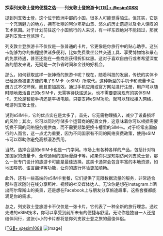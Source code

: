 **探索列支敦士登的便捷之选——列支敦士登旅游卡[[TG💪+ @esim1088](https://t.me/s/esim1088)]**

提到列支敦士登，这个位于欧洲中部的小国，很多人可能觉得陌生。但其实，它是一个充满魅力的地方，拥有壮丽的阿尔卑斯山景、悠久的历史遗迹以及令人惊叹的艺术氛围。对于计划前往这个小国旅行的人来说，有一样东西绝对不能错过，那就是列支敦士登旅游卡。

列支敦士登旅游卡不仅仅是一张普通的卡片，它更像是你旅行中的贴心助手。这张卡能够为你的旅程提供诸多便利，比如免费乘坐公共交通工具、享受博物馆和景点的免票待遇，甚至还能在一些商店获得折扣优惠。这对于喜欢自由行或者希望深度游的朋友来说，无疑是一次节省时间和金钱的好机会。

那么，如何获取这样一张神奇的旅游卡呢？现在，随着科技的发展，传统的实体卡已经逐渐被更方便的电子SIM卡（eSIM）所取代。这种新型的手机卡和流量卡注册方式不仅环保，而且更加高效。通过手机应用或官方网站进行注册，用户可以随时随地激活自己的eSIM卡，无需等待快递送达，也不需要更换现有的实体SIM卡。无论是智能手机还是平板电脑，只要支持eSIM功能，就可以轻松接入网络，畅游列支敦士登。

说到eSIM卡，它的优点实在是太多了。首先，它无需物理插入，减少了设备损坏的风险；其次，它可以同时存储多个运营商的配置文件，这意味着你可以根据需要切换不同的网络服务提供商，而不需要频繁更换卡槽里的SIM卡。对于经常出国旅行的人而言，这一点尤为重要，因为不同国家有不同的网络资费政策，使用eSIM卡可以帮助你避免高额漫游费用。

当然，选择合适的eSIM卡也是一门学问。市场上有各种各样的产品，包括针对特定国家的流量卡、全球通用的国际漫游卡等。如果你只是短期访问列支敦士登，那么一张专门设计的旅游卡可能是最佳选择。这类卡通常会包含丰富的本地资源，如地图导航、语言翻译等功能，让你的旅行体验更加顺畅。

此外，还有一些高端的eSIM卡套餐，它们提供了无限数据流量的服务，非常适合那些喜欢随时在线分享照片、视频的社交媒体达人。无论你是想在Instagram上晒出阿尔卑斯山的美景，还是想在Facebook上与朋友分享旅途趣事，这些套餐都能满足你的需求。

总之，列支敦士登旅游卡不仅仅是一张卡片，它代表了一种全新的旅行理念。通过先进的eSIM技术，你可以享受到前所未有的便捷与舒适。无论你是独自一人还是结伴同行，这张小小的卡片都将是你列支敦士登之旅的最佳伴侣。

[[TG💪+ @esim1088](https://t.me/s/esim1088) ![Image](https://i.postimg.cc/4NQfJmqS/Snipaste-2025-05-13-00-14-12.png)]